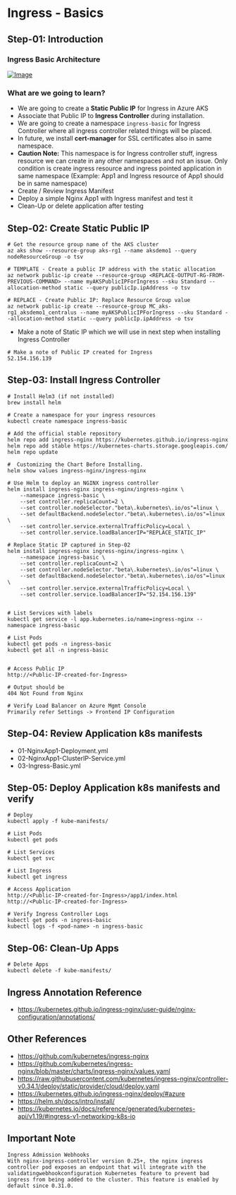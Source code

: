 # Ingress - Basics

## Step-01: Introduction

### Ingress Basic Architecture

[![Image](https://www.stacksimplify.com/course-images/azure-aks-ingress-basic.png "Azure AKS Kubernetes - Masterclass")](https://www.udemy.com/course/aws-eks-kubernetes-masterclass-devops-microservices/?referralCode=257C9AD5B5AF8D12D1E1)

### What are we going to learn?
- We are going to create a **Static Public IP** for Ingress in Azure AKS
- Associate that Public IP to **Ingress Controller** during installation.
- We are going to create a namespace `ingress-basic` for Ingress Controller where all ingress controller related things will be placed. 
- In future, we install **cert-manager** for SSL certificates also in same namespace. 
- **Caution Note:** This namespace is for Ingress controller stuff, ingress resource we can create in any other namespaces and not an issue.  Only condition is create ingress resource and ingress pointed application in same namespace (Example: App1 and Ingress resource of App1 should be in same namespace)
- Create / Review Ingress Manifest
- Deploy a simple Nginx App1 with Ingress manifest and test it
- Clean-Up or delete application after testing

## Step-02: Create Static Public IP
```
# Get the resource group name of the AKS cluster 
az aks show --resource-group aks-rg1 --name aksdemo1 --query nodeResourceGroup -o tsv

# TEMPLATE - Create a public IP address with the static allocation
az network public-ip create --resource-group <REPLACE-OUTPUT-RG-FROM-PREVIOUS-COMMAND> --name myAKSPublicIPForIngress --sku Standard --allocation-method static --query publicIp.ipAddress -o tsv

# REPLACE - Create Public IP: Replace Resource Group value
az network public-ip create --resource-group MC_aks-rg1_aksdemo1_centralus --name myAKSPublicIPForIngress --sku Standard --allocation-method static --query publicIp.ipAddress -o tsv
```
- Make a note of Static IP which we will use in next step when installing Ingress Controller
```
# Make a note of Public IP created for Ingress
52.154.156.139
```

## Step-03: Install Ingress Controller
```
# Install Helm3 (if not installed)
brew install helm

# Create a namespace for your ingress resources
kubectl create namespace ingress-basic

# Add the official stable repository
helm repo add ingress-nginx https://kubernetes.github.io/ingress-nginx
helm repo add stable https://kubernetes-charts.storage.googleapis.com/
helm repo update

#  Customizing the Chart Before Installing. 
helm show values ingress-nginx/ingress-nginx

# Use Helm to deploy an NGINX ingress controller
helm install ingress-nginx ingress-nginx/ingress-nginx \
    --namespace ingress-basic \
    --set controller.replicaCount=2 \
    --set controller.nodeSelector."beta\.kubernetes\.io/os"=linux \
    --set defaultBackend.nodeSelector."beta\.kubernetes\.io/os"=linux \
    --set controller.service.externalTrafficPolicy=Local \
    --set controller.service.loadBalancerIP="REPLACE_STATIC_IP" 

# Replace Static IP captured in Step-02
helm install ingress-nginx ingress-nginx/ingress-nginx \
    --namespace ingress-basic \
    --set controller.replicaCount=2 \
    --set controller.nodeSelector."beta\.kubernetes\.io/os"=linux \
    --set defaultBackend.nodeSelector."beta\.kubernetes\.io/os"=linux \
    --set controller.service.externalTrafficPolicy=Local \
    --set controller.service.loadBalancerIP="52.154.156.139" 


# List Services with labels
kubectl get service -l app.kubernetes.io/name=ingress-nginx --namespace ingress-basic

# List Pods
kubectl get pods -n ingress-basic
kubectl get all -n ingress-basic


# Access Public IP
http://<Public-IP-created-for-Ingress>

# Output should be
404 Not Found from Nginx

# Verify Load Balancer on Azure Mgmt Console
Primarily refer Settings -> Frontend IP Configuration
```

## Step-04: Review Application k8s manifests
- 01-NginxApp1-Deployment.yml
- 02-NginxApp1-ClusterIP-Service.yml
- 03-Ingress-Basic.yml

## Step-05: Deploy Application k8s manifests and verify
```
# Deploy
kubectl apply -f kube-manifests/

# List Pods
kubectl get pods

# List Services
kubectl get svc

# List Ingress
kubectl get ingress

# Access Application
http://<Public-IP-created-for-Ingress>/app1/index.html
http://<Public-IP-created-for-Ingress>

# Verify Ingress Controller Logs
kubectl get pods -n ingress-basic
kubectl logs -f <pod-name> -n ingress-basic
```

## Step-06: Clean-Up Apps
```
# Delete Apps
kubectl delete -f kube-manifests/
```

## Ingress Annotation Reference
- https://kubernetes.github.io/ingress-nginx/user-guide/nginx-configuration/annotations/

## Other References
- https://github.com/kubernetes/ingress-nginx
- https://github.com/kubernetes/ingress-nginx/blob/master/charts/ingress-nginx/values.yaml
- https://raw.githubusercontent.com/kubernetes/ingress-nginx/controller-v0.34.1/deploy/static/provider/cloud/deploy.yaml
- https://kubernetes.github.io/ingress-nginx/deploy/#azure
- https://helm.sh/docs/intro/install/
- https://kubernetes.io/docs/reference/generated/kubernetes-api/v1.19/#ingress-v1-networking-k8s-io

## Important Note
```
Ingress Admission Webhooks
With nginx-ingress-controller version 0.25+, the nginx ingress controller pod exposes an endpoint that will integrate with the validatingwebhookconfiguration Kubernetes feature to prevent bad ingress from being added to the cluster. This feature is enabled by default since 0.31.0.
```
